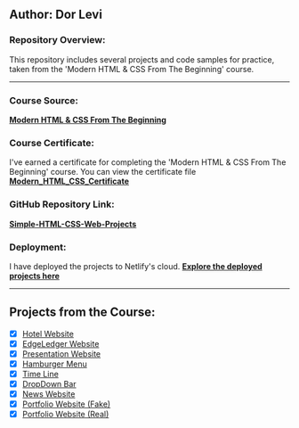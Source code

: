 ## Author: Dor Levi

### Repository Overview:

This repository includes several projects and code samples for practice, taken from the 'Modern HTML & CSS From The Beginning' course.

---

### Course Source:

[**Modern HTML & CSS From The Beginning**](https://www.udemy.com/course/modern-html-css-from-the-beginning/)

### Course Certificate:

I've earned a certificate for completing the 'Modern HTML & CSS From The Beginning' course. You can view the certificate file [**Modern_HTML_CSS_Certificate**](https://github.com/DorLevi694/Simple-HTML-CSS-Web-Projects/Modern_HTML_CSS_Certificate.jpg)

### GitHub Repository Link:

[**Simple-HTML-CSS-Web-Projects**](https://github.com/DorLevi694/Simple-HTML-CSS-Web-Projects)

### Deployment:

I have deployed the projects to Netlify's cloud. [**Explore the deployed projects here**](https://dor-levi.netlify.app)

---

## Projects from the Course:

- [x] [Hotel Website](https://github.com/DorLevi694/Simple-HTML-CSS-Web-Projects/tree/master/hotel-website-html-css)
- [x] [EdgeLedger Website](https://github.com/DorLevi694/Simple-HTML-CSS-Web-Projects/tree/master/EdgeLedger)
- [x] [Presentation Website](https://github.com/DorLevi694/Simple-HTML-CSS-Web-Projects/tree/master/Presentation)
- [x] [Hamburger Menu](https://github.com/DorLevi694/Simple-HTML-CSS-Web-Projects/tree/master/Hamburger-Menu)
- [x] [Time Line](https://github.com/DorLevi694/Simple-HTML-CSS-Web-Projects/tree/master/TimeLine)
- [x] [DropDown Bar](https://github.com/DorLevi694/Simple-HTML-CSS-Web-Projects/tree/master/DropDownBar)
- [x] [News Website](https://github.com/DorLevi694/Simple-HTML-CSS-Web-Projects/tree/master/news-website)
- [x] [Portfolio Website (Fake)](https://github.com/DorLevi694/Simple-HTML-CSS-Web-Projects/tree/master/portfolio-website)
- [x] [Portfolio Website (Real)](https://github.com/DorLevi694/Simple-HTML-CSS-Web-Projects/tree/master)

